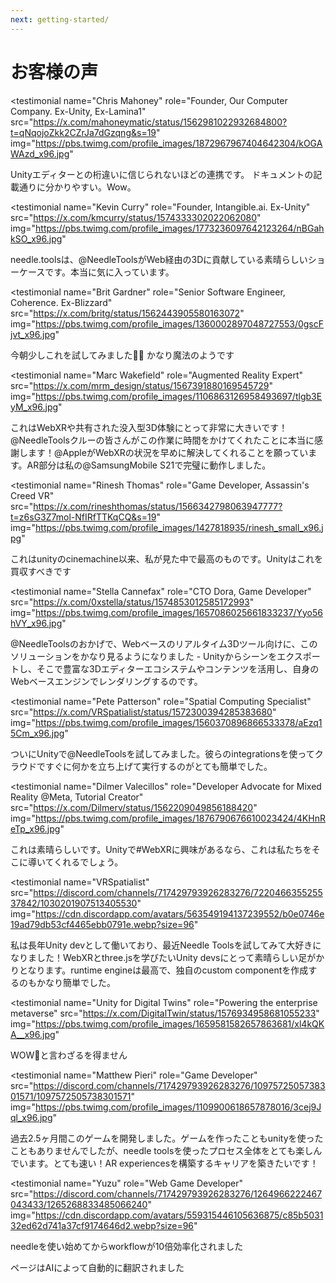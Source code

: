```yaml
---
next: getting-started/
---
```


# お客様の声

<p></p>

<testimonial
  name="Chris Mahoney"
  role="Founder, Our Computer Company. Ex-Unity, Ex-Lamina1"
  src="https://x.com/mahoneymatic/status/1562981022932684800?t=qNqojoZkk2CZrJa7dGzqng&s=19"
  img="https://pbs.twimg.com/profile_images/1872967967404642304/kOGAWAzd_x96.jpg"
>
Unityエディターとの桁違いに信じられないほどの連携です。
ドキュメントの記載通りに分かりやすい。Wow。
</testimonial>

<testimonial
  name="Kevin Curry"
  role="Founder, Intangible.ai. Ex-Unity"
  src="https://x.com/kmcurry/status/1574333302022062080"
  img="https://pbs.twimg.com/profile_images/1773236097642123264/nBGahkSO_x96.jpg"
>
needle.toolsは、@NeedleToolsがWeb経由の3Dに貢献している素晴らしいショーケースです。本当に気に入っています。
</testimonial>

<testimonial
  name="Brit Gardner"
  role="Senior Software Engineer, Coherence. Ex-Blizzard"
  src="https://x.com/britg/status/1562443905580163072"
  img="https://pbs.twimg.com/profile_images/1360002897048727553/0gscFjvt_x96.jpg"
>
今朝少しこれを試してみました🤯🤯 かなり魔法のようです
</testimonial>

<testimonial
  name="Marc Wakefield"
  role="Augmented Reality Expert"
  src="https://x.com/mrm_design/status/1567391880169545729"
  img="https://pbs.twimg.com/profile_images/1106863126958493697/tlgb3EyM_x96.jpg"
>
これはWebXRや共有された没入型3D体験にとって非常に大きいです！@NeedleToolsクルーの皆さんがこの作業に時間をかけてくれたことに本当に感謝します！@AppleがWebXRの状況を早めに解決してくれることを願っています。AR部分は私の@SamsungMobile S21で完璧に動作しました。
</testimonial>

<testimonial
  name="Rinesh Thomas"
  role="Game Developer, Assassin's Creed VR"
  src="https://x.com/rineshthomas/status/1566342798063947777?t=z6sG3Z7mol-NfIRfTTKqCQ&s=19"
  img="https://pbs.twimg.com/profile_images/1427818935/rinesh_small_x96.jpg"
>
これはunityのcinemachine以来、私が見た中で最高のものです。Unityはこれを買収すべきです
</testimonial>

<testimonial
  name="Stella Cannefax"
  role="CTO Dora, Game Developer"
  src="https://x.com/0xstella/status/1574853012585172993"
  img="https://pbs.twimg.com/profile_images/1657086025661833237/Yyo56hVY_x96.jpg"
>
@NeedleToolsのおかげで、Webベースのリアルタイム3Dツール向けに、このソリューションをかなり見るようになりました - Unityからシーンをエクスポートし、そこで豊富な3Dエディターエコシステムやコンテンツを活用し、自身のWebベースエンジンでレンダリングするのです。
</testimonial>

<testimonial
  name="Pete Patterson"
  role="Spatial Computing Specialist"
  src="https://x.com/VRSpatialist/status/1572300394285383680"
  img="https://pbs.twimg.com/profile_images/1560370896866533378/aEzq15Cm_x96.jpg"
>
ついにUnityで@NeedleToolsを試してみました。彼らのintegrationsを使ってクラウドですぐに何かを立ち上げて実行するのがとても簡単でした。
</testimonial>

<testimonial
  name="Dilmer Valecillos"
  role="Developer Advocate for Mixed Reality @Meta, Tutorial Creator"
  src="https://x.com/Dilmerv/status/1562209049856188420"
  img="https://pbs.twimg.com/profile_images/1876790676610023424/4KHnReTp_x96.jpg"
>
これは素晴らしいです。Unityで#WebXRに興味があるなら、これは私たちをそこに導いてくれるでしょう。
</testimonial>

<testimonial
  name="VRSpatialist"
  src="https://discord.com/channels/717429793926283276/722046635525537842/1030201907513405530"
  img="https://cdn.discordapp.com/avatars/563549194137239552/b0e0746e19ad79db53cf4465ebb0791e.webp?size=96"
>
私は長年Unity devとして働いており、最近Needle Toolsを試してみて大好きになりました！WebXRとthree.jsを学びたいUnity devsにとって素晴らしい足がかりとなります。runtime engineは最高で、独自のcustom componentを作成するのもかなり簡単でした。
</testimonial>

<testimonial
  name="Unity for Digital Twins"
  role="Powering the enterprise metaverse"
  src="https://x.com/DigitalTwin/status/1576934958681055233"
  img="https://pbs.twimg.com/profile_images/1659581582657863681/xl4kQKA__x96.jpg"
>
WOW🤩と言わざるを得ません
</testimonial>

<testimonial
  name="Matthew Pieri"
  role="Game Developer"
  src="https://discord.com/channels/717429793926283276/1097572505738301571/1097572505738301571"
  img="https://pbs.twimg.com/profile_images/1109900618657878016/3cej9Jql_x96.jpg"
>
過去2.5ヶ月間このゲームを開発しました。ゲームを作ったこともunityを使ったこともありませんでしたが、needle toolsを使ったプロセス全体をとても楽しんでいます。とても速い！AR experiencesを構築するキャリアを築きたいです！
</testimonial>

<testimonial
  name="Yuzu"
  role="Web Game Developer"
  src="https://discord.com/channels/717429793926283276/1264966222467043433/1265268833485066240"
  img="https://cdn.discordapp.com/avatars/559315446105636875/c85b503132ed62d741a37cf9174646d2.webp?size=96"
>
needleを使い始めてからworkflowが10倍効率化されました
</testimonial>


ページはAIによって自動的に翻訳されました